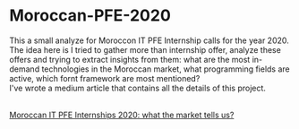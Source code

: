 # Moroccan-PFE-2020
 
This a small analyze for Moroccon IT PFE Internship calls for the year 2020. <br/>
The idea here is I tried to gather more than internship offer, analyze these offers and trying to extract insights from them: what are the most in-demand technologies in the Moroccan market, what programming fields are active, which fornt framework are most mentioned?  <br/>
I've wrote a medium article that contains all the details of this project.
<br/>
<br/>

[Moroccan IT PFE Internships 2020: what the market tells us?](https://medium.com/@elmehdielkhayati/moroccan-it-pfe-internships-2020-what-the-market-tells-us-138b8cc647fd)
